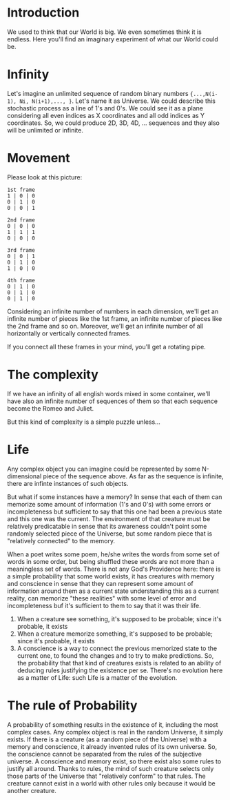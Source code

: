 # Introduction

We used to think that our World is big. We even sometimes think it is endless. Here you'll find an imaginary experiment of what our World could be.

# Infinity

Let's imagine an unlimited sequence of random binary numbers `{...,N(i-1), Ni, N(i+1),..., }`. Let's name it as Universe. We could describe this stochastic process as a line of 1's and 0's. We could see it as a plane considering all even indices as X coordinates and all odd indices as Y coordinates. So, we could produce 2D, 3D, 4D, ... sequences and they also will be unlimited or infinite.

# Movement

Please look at this picture:
```
1st frame
1 | 0 | 0
0 | 1 | 0
0 | 0 | 1

2nd frame
0 | 0 | 0
1 | 1 | 1
0 | 0 | 0

3rd frame
0 | 0 | 1
0 | 1 | 0
1 | 0 | 0

4th frame
0 | 1 | 0
0 | 1 | 0
0 | 1 | 0
```

Considering an infinite number of numbers in each dimension, we'll get an infinite number of pieces like the 1st frame, an infinite number of pieces like the 2nd frame and so on. Moreover, we'll get an infinite number of all horizontally or vertically connected frames.

If you connect all these frames in your mind, you'll get a rotating pipe.

# The complexity

If we have an infinity of all english words mixed in some container, we'll have also an infinite number of sequences of them so that each sequence become the Romeo and Juliet.

But this kind of complexity is a simple puzzle unless... 

# Life

Any complex object you can imagine could be represented by some N-dimensional piece of the sequence above. As far as the sequence is infinite, there are infinte instances of such objects.

But what if some instances have a memory? In sense that each of them can memorize some amount of information (1's and 0's) with some errors or incompleteness but sufficient to say that this one had been a previous state and this one was the current. The environment of that creature must be relatively predicatable in sense that its awareness couldn't point some randomly selected piece of the Universe, but some random piece that is "relatively connected" to the memory.

When a poet writes some poem, he/she writes the words from some set of words in some order, but being shuffled these words are not more than a meaningless set of words. There is not any God's Providence here: there is a simple probability that some world exists, it has creatures with memory and conscience in sense that they can represent some amount of information around them as a current state understanding this as a current reality, can memorize "these realities" with some level of error and incompleteness buf it's sufficient to them to say that it was their life.

1. When a creature see something, it's supposed to be probable; since it's probable, it exists
2. When a creature memorize something, it's supposed to be probable; since it's probable, it exists
3. A conscience is a way to connect the previous memorized state to the current one, to found the changes and to try to make predictions. So, the probability that that kind of creatures exists is related to an ability of deducing rules justifying the existence per se. There's no evolution here as a matter of Life: such Life is a matter of the evolution.

# The rule of Probability

A probability of something results in the existence of it, including the most complex cases.
Any complex object is real in the random Universe, it simply exists.
If there is a creature (as a random piece of the Universe) with a memory and conscience, it already invented rules of its own universe. So, the conscience cannot be separated from the rules of the subjective universe. A conscience and memory exist, so  there exist also some rules to justify all around. Thanks to rules, the mind of such creature selects only those parts of the Universe that "relatively conform" to that rules. The creature cannot exist in a world with other rules only because it would be another creature.
